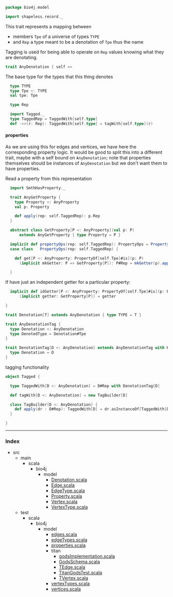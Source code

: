 
```scala
package bio4j.model

import shapeless.record._
```


This trait represents a mapping between 

- members `Tpe` of a universe of types `TYPE`
- and `Rep` a type meant to be a denotation of `Tpe` thus the name

Tagging is used for being able to operate on `Rep` values knowing what they are denotating.


```scala
trait AnyDenotation { self =>
```

The base type for the types that this thing denotes

```scala
  type TYPE
  type Tpe <: TYPE
  val tpe: Tpe

  type Rep

  import Tagged._
  type TaggedRep = TaggedWith[self.type]
  def ->>(r: Rep): TaggedWith[self.type] = tagWith[self.type](r)
```



#### properties

As we are using this for edges and vertices, we have here the corresponding property logic. It would be good to split this into a different trait, maybe with a self bound on `AnyDenotation`; note that properties themselves should be instances of `AnyDenotation` but we don't want them to have properties.


Read a property from this representation

```scala
  import SmthHasProperty._

  trait AnyGetProperty {
    type Property <: AnyProperty
    val p: Property

    def apply(rep: self.TaggedRep): p.Rep
  }

  abstract class GetProperty[P <: AnyProperty](val p: P) 
      extends AnyGetProperty { type Property = P }

  implicit def propertyOps(rep: self.TaggedRep): PropertyOps = PropertyOps(rep)
  case class   PropertyOps(rep: self.TaggedRep) {

    def get[P <: AnyProperty: PropertyOf[self.Tpe]#is](p: P)
      (implicit mkGetter: P => GetProperty[P]): P#Rep = mkGetter(p).apply(rep)

  }
```

If have just an independent getter for a particular property:

```scala
  implicit def idGetter[P <: AnyProperty: PropertyOf[self.Tpe]#is](p: P)
      (implicit getter: GetProperty[P]) = getter

}

trait Denotation[T] extends AnyDenotation { type TYPE = T }

trait AnyDenotationTag {
  type Denotation <: AnyDenotation
  type DenotedType = Denotation#Tpe
}

trait DenotationTag[D <: AnyDenotation] extends AnyDenotationTag with KeyTag[D, D#Rep] {
  type Denotation = D
}
```


tagging functionality


```scala
object Tagged {

  type TaggedWith[D <: AnyDenotation] = D#Rep with DenotationTag[D]

  def tagWith[D <: AnyDenotation] = new TagBuilder[D]

  class TagBuilder[D <: AnyDenotation] {
    def apply(dr : D#Rep): TaggedWith[D] = dr.asInstanceOf[TaggedWith[D]]
  }

}

```


------

### Index

+ src
  + main
    + scala
      + bio4j
        + model
          + [Denotation.scala][main/scala/bio4j/model/Denotation.scala]
          + [Edge.scala][main/scala/bio4j/model/Edge.scala]
          + [EdgeType.scala][main/scala/bio4j/model/EdgeType.scala]
          + [Property.scala][main/scala/bio4j/model/Property.scala]
          + [Vertex.scala][main/scala/bio4j/model/Vertex.scala]
          + [VertexType.scala][main/scala/bio4j/model/VertexType.scala]
  + test
    + scala
      + bio4j
        + model
          + [edges.scala][test/scala/bio4j/model/edges.scala]
          + [edgeTypes.scala][test/scala/bio4j/model/edgeTypes.scala]
          + [properties.scala][test/scala/bio4j/model/properties.scala]
          + titan
            + [godsImplementation.scala][test/scala/bio4j/model/titan/godsImplementation.scala]
            + [GodsSchema.scala][test/scala/bio4j/model/titan/GodsSchema.scala]
            + [TEdge.scala][test/scala/bio4j/model/titan/TEdge.scala]
            + [TitanGodsTest.scala][test/scala/bio4j/model/titan/TitanGodsTest.scala]
            + [TVertex.scala][test/scala/bio4j/model/titan/TVertex.scala]
          + [vertexTypes.scala][test/scala/bio4j/model/vertexTypes.scala]
          + [vertices.scala][test/scala/bio4j/model/vertices.scala]

[main/scala/bio4j/model/Denotation.scala]: Denotation.scala.md
[main/scala/bio4j/model/Edge.scala]: Edge.scala.md
[main/scala/bio4j/model/EdgeType.scala]: EdgeType.scala.md
[main/scala/bio4j/model/Property.scala]: Property.scala.md
[main/scala/bio4j/model/Vertex.scala]: Vertex.scala.md
[main/scala/bio4j/model/VertexType.scala]: VertexType.scala.md
[test/scala/bio4j/model/edges.scala]: ../../../../test/scala/bio4j/model/edges.scala.md
[test/scala/bio4j/model/edgeTypes.scala]: ../../../../test/scala/bio4j/model/edgeTypes.scala.md
[test/scala/bio4j/model/properties.scala]: ../../../../test/scala/bio4j/model/properties.scala.md
[test/scala/bio4j/model/titan/godsImplementation.scala]: ../../../../test/scala/bio4j/model/titan/godsImplementation.scala.md
[test/scala/bio4j/model/titan/GodsSchema.scala]: ../../../../test/scala/bio4j/model/titan/GodsSchema.scala.md
[test/scala/bio4j/model/titan/TEdge.scala]: ../../../../test/scala/bio4j/model/titan/TEdge.scala.md
[test/scala/bio4j/model/titan/TitanGodsTest.scala]: ../../../../test/scala/bio4j/model/titan/TitanGodsTest.scala.md
[test/scala/bio4j/model/titan/TVertex.scala]: ../../../../test/scala/bio4j/model/titan/TVertex.scala.md
[test/scala/bio4j/model/vertexTypes.scala]: ../../../../test/scala/bio4j/model/vertexTypes.scala.md
[test/scala/bio4j/model/vertices.scala]: ../../../../test/scala/bio4j/model/vertices.scala.md